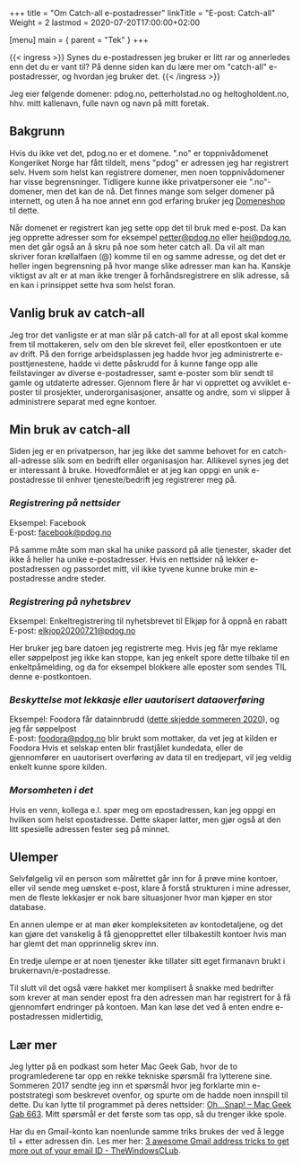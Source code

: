+++
title = "Om Catch-all e-postadresser"
linkTitle = "E-post: Catch-all"
Weight = 2
lastmod = 2020-07-20T17:00:00+02:00

[menu]
main = { parent = "Tek" }
+++

{{< ingress >}}
Synes du e-postadressen jeg bruker er litt rar og annerledes enn det du er vant
til? På denne siden kan du lære mer om "catch-all" e-postadresser, og hvordan
jeg bruker det.
{{< /ingress >}}

Jeg eier følgende domener: pdog.no, petterholstad.no og heltogholdent.no, hhv.
mitt kallenavn, fulle navn og navn på mitt foretak.

## Bakgrunn

Hvis du ikke vet det, pdog.no er et domene. ".no" er toppnivådomenet Kongeriket
Norge har fått tildelt, mens "pdog" er adressen jeg har registrert selv. Hvem
som helst kan registrere domener, men noen toppnivådomener har visse
begrensninger. Tidligere kunne ikke privatpersoner eie ".no"-domener, men det
kan de nå. Det finnes mange som selger domener på internett, og uten å ha noe
annet enn god erfaring bruker jeg [Domeneshop](https://domene.shop) til dette.

Når domenet er registrert kan jeg sette opp det til bruk med e-post. Da kan jeg
opprette adresser som for eksempel petter@pdog.no eller hei@pdog.no, men det går
også an å skru på noe som heter catch all. Da vil alt man skriver foran
krøllalfaen (@) komme til en og samme adresse, og det det er heller ingen
begrensning på hvor mange slike adresser man kan ha. Kanskje viktigst av alt er
at man ikke trenger å forhåndsregistrere en slik adresse, så en kan i prinsippet
sette hva som helst foran.

## Vanlig bruk av catch-all

Jeg tror det vanligste er at man slår på catch-all for at all epost skal komme
frem til mottakeren, selv om den ble skrevet feil, eller epostkontoen er ute av
drift. På den forrige arbeidsplassen jeg hadde hvor jeg administrerte
e-posttjenestene, hadde vi dette påskrudd for å kunne fange opp alle
feilstavinger av diverse e-postadresser, samt e-poster som blir sendt til gamle
og utdaterte adresser. Gjennom flere år har vi opprettet og avviklet e-poster
til prosjekter, underorganisasjoner, ansatte og andre, som vi slipper å
administrere separat med egne kontoer.

## Min bruk av catch-all

Siden jeg er en privatperson, har jeg ikke det samme behovet for en
catch-all-adresse slik som en bedrift eller organisasjon har. Allikevel synes
jeg det er interessant å bruke. Hovedformålet er at jeg kan oppgi en unik
e-postadresse til enhver tjeneste/bedrift jeg registrerer meg på.

### _Registrering på nettsider_

Eksempel: Facebook  
E-post: facebook@pdog.no

På samme måte som man skal ha unike passord på alle tjenester, skader det ikke å
heller ha unike e-postadresser. Hvis en nettsider nå lekker e-postadressen og
passordet mitt, vil ikke tyvene kunne bruke min e-postadresse andre steder.
  
### _Registrering på nyhetsbrev_

Eksempel: Enkeltregistrering til nyhetsbrevet til Elkjøp for å oppnå en rabatt  
E-post: elkjop20200721@pdog.no
  
Her bruker jeg bare datoen jeg registrerte meg. Hvis jeg får mye reklame eller
søppelpost jeg ikke kan stoppe, kan jeg enkelt spore dette tilbake til en
enkeltpåmelding, og da for eksempel blokkere alle eposter som sendes TIL denne
e-postkontoen.
  
### _Beskyttelse mot lekkasje eller uautorisert dataoverføring_

Eksempel: Foodora får datainnbrudd ([dette skjedde sommeren 2020][vg-foodora]),
og jeg får søppelpost  
E-post: foodora@pdog.no blir brukt som mottaker, da vet jeg at kilden er
Foodora Hvis et selskap enten blir frastjålet kundedata, eller de gjennomfører
en uautorisert overføring av data til en tredjepart, vil jeg veldig enkelt kunne
spore kilden.
  
[vg-foodora]: https://www.vg.no/nyheter/innenriks/i/jdoO6A/lekkasje-av-kundedata-hos-foodora

### _Morsomheten i det_

Hvis en venn, kollega e.l. spør meg om epostadressen, kan jeg oppgi en hvilken
som helst epostadresse. Dette skaper latter, men gjør også at den litt spesielle
adressen fester seg på minnet.

## Ulemper

Selvfølgelig vil en person som målrettet går inn for å prøve mine kontoer,
eller vil sende meg uønsket e-post, klare å forstå strukturen i mine adresser,
men de fleste lekkasjer er nok bare situasjoner hvor man kjøper en stor
database.

En annen ulempe er at man øker kompleksiteten av kontodetaljene, og det kan
gjøre det vanskelig å få gjenopprettet eller tilbakestilt kontoer hvis man har
glemt det man opprinnelig skrev inn.

En tredje ulempe er at noen tjenester ikke tillater sitt eget firmanavn brukt i
brukernavn/e-postadresse.

Til slutt vil det også være hakket mer komplisert å snakke med bedrifter som
krever at man sender epost fra den adressen man har registrert for å få
gjennomført endringer på kontoen. Man kan løse det ved å enten endre
e-postadressen midlertidig,

## Lær mer

Jeg lytter på en podkast som heter Mac Geek Gab, hvor de to programlederene tar
opp en rekke tekniske spørsmål fra lytterene sine. Sommeren 2017 sendte jeg inn
et spørsmål hvor jeg forklarte min e-poststrategi som beskrevet ovenfor, og
spurte om de hadde noen innspill til dette. Du kan lytte til programmet på
deres nettsider: [Oh…Snap! – Mac Geek Gab 663][macobserver]. Mitt spørsmål er
det første som tas opp, så du trenger ikke spole.

Har du en Gmail-konto kan noenlunde samme triks brukes der ved å legge til +
etter adressen din. Les mer her: [3 awesome Gmail address tricks to get more
out of your email ID - TheWindowsCLub][thewindowsclub].

[macobserver]: https://www.macobserver.com/podcasts/macgeekgab-663/
[thewindowsclub]: https://www.thewindowsclub.com/gmail-address-tricks
